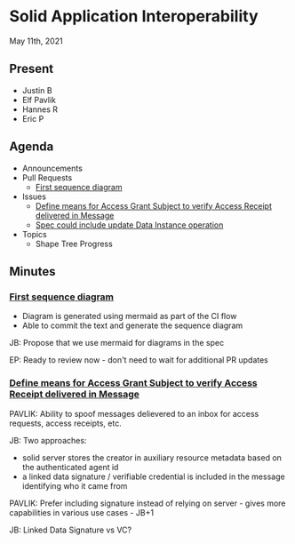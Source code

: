 # Solid Application Interoperability

May 11th, 2021

## Present

- Justin B
- Elf Pavlik
- Hannes R
- Eric P


## Agenda

- Announcements
- Pull Requests
    - [First sequence diagram](https://github.com/solid/data-interoperability-panel/pull/97)
- Issues
    - [Define means for Access Grant Subject to verify Access Receipt delivered in Message](https://github.com/solid/data-interoperability-panel/issues/107)
    - [Spec could include update Data Instance operation](https://github.com/solid/data-interoperability-panel/issues/108)
- Topics
    - Shape Tree Progress

## Minutes

### [First sequence diagram](https://github.com/solid/data-interoperability-panel/pull/97)

- Diagram is generated using mermaid as part of the CI flow
- Able to commit the text and generate the sequence diagram

JB: Propose that we use mermaid for diagrams in the spec

EP: Ready to review now - don't need to wait for additional PR updates

### [Define means for Access Grant Subject to verify Access Receipt delivered in Message](https://github.com/solid/data-interoperability-panel/issues/107)

PAVLIK: Ability to spoof messages delievered to an inbox for access requests, access receipts, etc.

JB: Two approaches: 
- solid server stores the creator in auxiliary resource metadata based on the authenticated agent id
- a linked data signature / verifiable credential is included in the message identifying who it came from

PAVLIK: Prefer including signature instead of relying on server - gives more capabilities in various use cases - JB+1

JB: Linked Data Signature vs VC?

